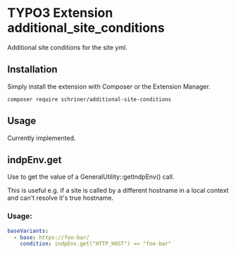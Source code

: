# TYPO3 Extension additional_site_conditions

Additional site conditions for the site yml.

## Installation

Simply install the extension with Composer or the Extension Manager.

`composer require schriner/additional-site-conditions`

## Usage

Currently implemented.

## indpEnv.get

Use to get the value of a GeneralUtility::getIndpEnv() call.

This is useful e.g. if a site is called by a different hostname in a local context and can't resolve it's true hostname.

### Usage:

```yml
baseVariants:
  - base: https://foo-bar/
    condition: indpEnv.get("HTTP_HOST") == "foo-bar"
```
